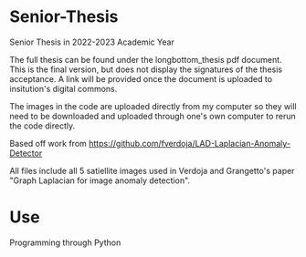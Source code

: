 # Senior-Thesis
Senior Thesis in 2022-2023 Academic Year

The full thesis can be found under the longbottom_thesis pdf document. This is the final version, but does not display the signatures of the thesis acceptance. A link will be provided once the document is uploaded to insitution's digital commons.

The images in the code are uploaded directly from my computer so they will need to be downloaded and uploaded through one's own computer to rerun the code directly.

Based off work from https://github.com/fverdoja/LAD-Laplacian-Anomaly-Detector 


All files include all 5 satiellite images used in Verdoja and Grangetto's paper "Graph Laplacian for image anomaly detection".

# Use
Programming through Python
